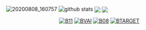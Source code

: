 ![20200808_160757](https://i.ibb.co/Dpgqn48/20200718-175753.jpg)
![github stats](https://github-readme-stats.vercel.app/api?username=botolmehedi&show_icons=true&include_all_commits=true&theme=chartreuse-dark&cache_seconds=3200)
<img align="center" src="https://github-readme-stats.anuraghazra1.vercel.app/api/top-langs/?username=botolmehedi&layout=compact&theme=chartreuse-dark" />
<img align="center" src="https://github-readme-stats.anuraghazra1.vercel.app/api/pin/?username=botolmehedi&repo=bhot&theme=chartreuse-dark" />
<p align="center">
<a href="https://github.com/botolmehedi/b11"><img title="B11" src="https://github-readme-stats.vercel.app/api/pin/?username=botolmehedi&repo=b11&theme=vision-friendly-dark"></a>
<a href="https://github.com/botolmehedi/bvai"><img title="BVAI" src="https://github-readme-stats.vercel.app/api/pin/?username=botolmehedi&repo=bvai&theme=dark"></a>
<a href="https://github.com/botolmehedi/b08"><img title="B08" src="https://github-readme-stats.vercel.app/api/pin/?username=botolmehedi&repo=b08&theme=vision-friendly-dark"></a>
<a href="https://github.com/botolmehedi/btarget"><img title="BTARGET" src="https://github-readme-stats.vercel.app/api/pin/?username=botolmehedi&repo=btarget&theme=tokyonight"></a>
</p>
